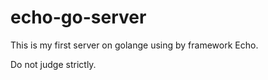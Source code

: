 # echo-go-server

This is my first server on golange using by framework Echo.

Do not judge strictly.
